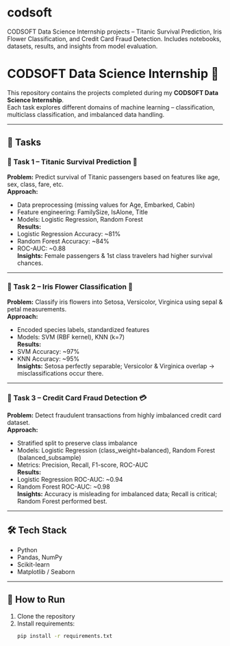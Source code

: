 # codsoft
CODSOFT Data Science Internship projects – Titanic Survival Prediction, Iris Flower Classification, and Credit Card Fraud Detection. Includes notebooks, datasets, results, and insights from model evaluation.
# CODSOFT Data Science Internship 🚀

This repository contains the projects completed during my **CODSOFT Data Science Internship**.  
Each task explores different domains of machine learning – classification, multiclass classification, and imbalanced data handling.  

---

## 📂 Tasks

### 🔹 Task 1 – Titanic Survival Prediction 🚢
**Problem:** Predict survival of Titanic passengers based on features like age, sex, class, fare, etc.  
**Approach:**  
- Data preprocessing (missing values for Age, Embarked, Cabin)  
- Feature engineering: FamilySize, IsAlone, Title  
- Models: Logistic Regression, Random Forest  
**Results:**  
- Logistic Regression Accuracy: ~81%  
- Random Forest Accuracy: ~84%  
- ROC-AUC: ~0.88  
**Insights:** Female passengers & 1st class travelers had higher survival chances.

---

### 🔹 Task 2 – Iris Flower Classification 🌸
**Problem:** Classify iris flowers into Setosa, Versicolor, Virginica using sepal & petal measurements.  
**Approach:**  
- Encoded species labels, standardized features  
- Models: SVM (RBF kernel), KNN (k=7)  
**Results:**  
- SVM Accuracy: ~97%  
- KNN Accuracy: ~95%  
**Insights:** Setosa perfectly separable; Versicolor & Virginica overlap → misclassifications occur there.

---

### 🔹 Task 3 – Credit Card Fraud Detection 💳
**Problem:** Detect fraudulent transactions from highly imbalanced credit card dataset.  
**Approach:**  
- Stratified split to preserve class imbalance  
- Models: Logistic Regression (class_weight=balanced), Random Forest (balanced_subsample)  
- Metrics: Precision, Recall, F1-score, ROC-AUC  
**Results:**  
- Logistic Regression ROC-AUC: ~0.94  
- Random Forest ROC-AUC: ~0.98  
**Insights:** Accuracy is misleading for imbalanced data; Recall is critical; Random Forest performed best.

---

## 🛠 Tech Stack
- Python  
- Pandas, NumPy  
- Scikit-learn  
- Matplotlib / Seaborn  

---

## 📌 How to Run
1. Clone the repository  
2. Install requirements:  
   ```bash
   pip install -r requirements.txt
